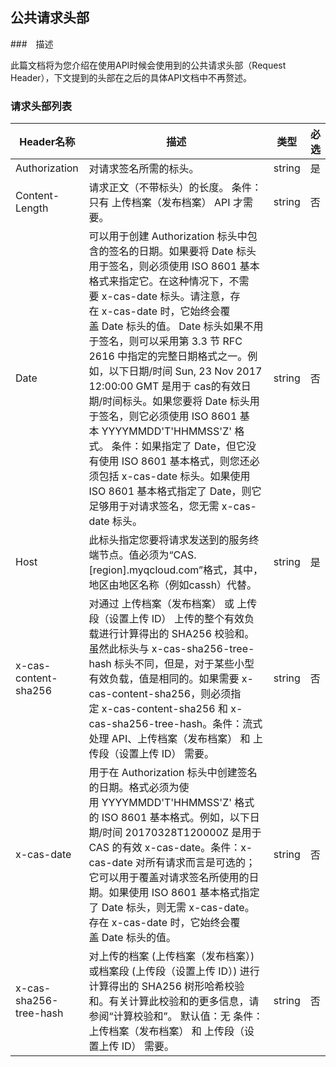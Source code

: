 ## 公共请求头部 

###　描述

此篇文档将为您介绍在使用API时候会使用到的公共请求头部（Request Header），下文提到的头部在之后的具体API文档中不再赘述。

### 请求头部列表

|Header名称 |	描述 	|类型 	|必选 |
|------------|-------------|----------|----------|
|Authorization	|对请求签名所需的标头。|	string|	是|
|Content-Length|	请求正文（不带标头）的长度。  条件：只有 上传档案（发布档案） API 才需要。	|string	|否|
|Date	|可以用于创建 Authorization 标头中包含的签名的日期。如果要将 Date 标头用于签名，则必须使用 ISO 8601 基本格式来指定它。在这种情况下，不需要 x-cas-date 标头。请注意，存在 x-cas-date 时，它始终会覆盖 Date 标头的值。 Date 标头如果不用于签名，则可以采用第 3.3 节 RFC 2616 中指定的完整日期格式之一。例如，以下日期/时间 Sun, 23 Nov 2017 12:00:00 GMT 是用于 cas的有效日期/时间标头。如果您要将 Date 标头用于签名，则它必须使用 ISO 8601 基本 YYYYMMDD'T'HHMMSS'Z' 格式。 条件：如果指定了 Date，但它没有使用 ISO 8601 基本格式，则您还必须包括 x-cas-date 标头。如果使用 ISO 8601 基本格式指定了 Date，则它足够用于对请求签名，您无需 x-cas-date 标头。|	string	|否|
|Host	|此标头指定您要将请求发送到的服务终端节点。值必须为“CAS.[region].myqcloud.com”格式，其中，地区由地区名称（例如cassh）代替。|	string|	是|
|x-cas-content-sha256	|对通过 上传档案（发布档案） 或 上传段（设置上传 ID） 上传的整个有效负载进行计算得出的 SHA256 校验和。虽然此标头与 x-cas-sha256-tree-hash 标头不同，但是，对于某些小型有效负载，值是相同的。如果需要 x-cas-content-sha256，则必须指定 x-cas-content-sha256 和 x-cas-sha256-tree-hash。条件：流式处理 API、上传档案（发布档案） 和 上传段（设置上传 ID） 需要。|string|否|
|x-cas-date|	用于在 Authorization 标头中创建签名的日期。格式必须为使用 YYYYMMDD'T'HHMMSS'Z' 格式的 ISO 8601 基本格式。例如，以下日期/时间 20170328T120000Z 是用于 CAS 的有效 x-cas-date。条件：x-cas-date 对所有请求而言是可选的；它可以用于覆盖对请求签名所使用的日期。如果使用 ISO 8601 基本格式指定了 Date 标头，则无需 x-cas-date。存在 x-cas-date 时，它始终会覆盖 Date 标头的值。|string|否|
|x-cas-sha256-tree-hash|	对上传的档案 (上传档案（发布档案）) 或档案段 (上传段（设置上传 ID）) 进行计算得出的 SHA256 树形哈希校验和。有关计算此校验和的更多信息，请参阅“计算校验和”。  默认值：无   条件：上传档案（发布档案） 和 上传段（设置上传 ID） 需要。	|string	|否|
			
